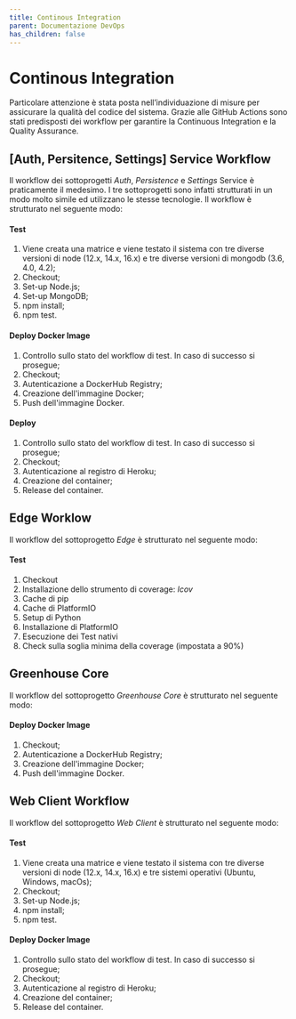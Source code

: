 ```yaml
---
title: Continous Integration
parent: Documentazione DevOps
has_children: false
---
```


# Continous Integration

Particolare attenzione è stata posta nell’individuazione di misure per assicurare la qualità del codice del sistema. Grazie alle GitHub Actions sono stati predisposti dei workflow per garantire la Continuous Integration e la Quality Assurance.

## [Auth, Persitence, Settings] Service Workflow 

Il workflow dei sottoprogetti _Auth_, _Persistence_ e _Settings_ Service è praticamente il medesimo. I tre sottoprogetti sono infatti strutturati in un modo molto simile ed utilizzano le stesse tecnologie. Il workflow è strutturato nel seguente modo:

#### Test

1. Viene creata una matrice e viene testato il sistema con tre diverse versioni di node (12.x, 14.x, 16.x) e tre diverse versioni di mongodb (3.6, 4.0, 4.2);
2. Checkout;
3. Set-up Node.js;
4. Set-up MongoDB;
5. npm install;
6. npm test.

#### Deploy Docker Image

1. Controllo sullo stato del workflow di test. In caso di successo si prosegue;
2. Checkout;
3. Autenticazione a DockerHub Registry;
4. Creazione dell'immagine Docker;
5. Push dell'immagine Docker.

#### Deploy

1. Controllo sullo stato del workflow di test. In caso di successo si prosegue;
2. Checkout;
3. Autenticazione al registro di Heroku;
4. Creazione del container;
5. Release del container.

## Edge Worklow

Il workflow del sottoprogetto _Edge_ è strutturato nel seguente modo:

#### Test

1. Checkout
2. Installazione dello strumento di coverage: _lcov_
3. Cache di pip
4. Cache di PlatformIO
5. Setup di Python
6. Installazione di PlatformIO
7. Esecuzione dei Test nativi
8. Check sulla soglia minima della coverage (impostata a 90%)

## Greenhouse Core

Il workflow del sottoprogetto _Greenhouse Core_ è strutturato nel seguente modo:

#### Deploy Docker Image

1. Checkout;
2. Autenticazione a DockerHub Registry;
3. Creazione dell'immagine Docker;
4. Push dell'immagine Docker.

## Web Client Workflow

Il workflow del sottoprogetto _Web Client_ è strutturato nel seguente modo:

#### Test

1. Viene creata una matrice e viene testato il sistema con tre diverse versioni di node (12.x, 14.x, 16.x) e tre sistemi operativi (Ubuntu, Windows, macOs);
2. Checkout;
3. Set-up Node.js;
4. npm install;
5. npm test.

#### Deploy Docker Image

1. Controllo sullo stato del workflow di test. In caso di successo si prosegue;
2. Checkout;
3. Autenticazione al registro di Heroku;
4. Creazione del container;
5. Release del container.
